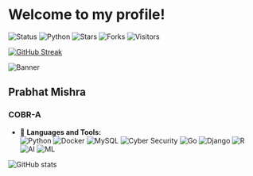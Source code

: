 # Welcome to my profile!

![Status](https://img.shields.io/badge/status-updating-brightgreen)
![Python](https://img.shields.io/badge/Python-3.12-red)
![Stars](https://img.shields.io/github/stars/PrabhatMishra/Prabhat-Mishra)
![Forks](https://img.shields.io/github/forks/PrabhatMishra/Prabhat-Mishra)
![Visitors](https://visitor-badge.glitch.me/badge?page_id=PrabhatMishra.Prabhat-Mishra)

[![GitHub Streak](https://streak-stats.demolab.com/?user=PrabhatMishra)](https://git.io/streak-stats)

![Banner](https://i.imgur.com/r8VF5vH.png)



## Prabhat Mishra
### COBR-A

- 🌟 **Languages and Tools:**  
![Python](https://img.shields.io/badge/-Python-000?&logo=Python)
![Docker](https://img.shields.io/badge/-Docker-000?&logo=Docker)
![MySQL](https://img.shields.io/badge/-MySQL-000?&logo=MySQL)
![Cyber Security](https://img.shields.io/badge/-Cyber%20Security-000?&logo=Hack%20The%20Box)
![Go](https://img.shields.io/badge/-Go-000?&logo=Go)
![Django](https://img.shields.io/badge/-Django-000?&logo=Django)
![R](https://img.shields.io/badge/-R-000?&logo=R)
![AI](https://img.shields.io/badge/-Artificial%20Intelligence-000?&logo=OpenAI)
![ML](https://img.shields.io/badge/-Machine%20Learning-000?&logo=TensorFlow)


![GitHub stats](https://github-readme-stats.vercel.app/api?username=PrabhatMishra&show_icons=true&theme=dark)

